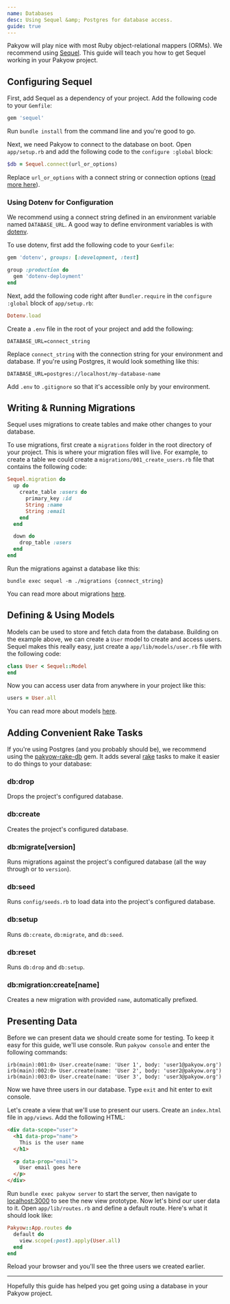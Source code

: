 ```yaml
---
name: Databases
desc: Using Sequel &amp; Postgres for database access.
guide: true
---
```


Pakyow will play nice with most Ruby object-relational mappers (ORMs). We recommend using [Sequel](https://github.com/jeremyevans/sequel). This guide will teach you how to get Sequel working in your Pakyow project.

## Configuring Sequel

First, add Sequel as a dependency of your project. Add the following code to your `Gemfile`:

```ruby
gem 'sequel'
```

Run `bundle install` from the command line and you're good to go.

Next, we need Pakyow to connect to the database on boot. Open `app/setup.rb` and add the following code to the `configure :global` block:

```ruby
$db = Sequel.connect(url_or_options)
```

Replace `url_or_options` with a connect string or connection options ([read more here](http://sequel.jeremyevans.net/rdoc/files/doc/opening_databases_rdoc.html)).

### Using Dotenv for Configuration

We recommend using a connect string defined in an environment variable named `DATABASE_URL`. A good way to define environment variables is with [dotenv](https://github.com/bkeepers/dotenv).

To use dotenv, first add the following code to your `Gemfile`:

```ruby
gem 'dotenv', groups: [:development, :test]

group :production do
  gem 'dotenv-deployment'
end
```

Next, add the following code right after `Bundler.require` in the `configure :global` block of `app/setup.rb`:

```ruby
Dotenv.load
```

Create a `.env` file in the root of your project and add the following:

```
DATABASE_URL=connect_string
```

Replace `connect_string` with the connection string for your environment and database. If you're using Postgres, it would look something like this:

```
DATABASE_URL=postgres://localhost/my-database-name
```

Add `.env` to `.gitignore` so that it's accessible only by your environment.

## Writing &amp; Running Migrations

Sequel uses migrations to create tables and make other changes to your database.

To use migrations, first create a `migrations` folder in the root directory of your project. This is where your migration files will live. For example, to create a table we could create a `migrations/001_create_users.rb` file that contains the following code:

```ruby
Sequel.migration do
  up do
    create_table :users do
      primary_key :id
      String :name
      String :email
    end
  end

  down do
    drop_table :users
  end
end
```

Run the migrations against a database like this:

```
bundle exec sequel -m ./migrations {connect_string}
```

You can read more about migrations [here](http://sequel.jeremyevans.net/rdoc/files/doc/migration_rdoc.html).

## Defining &amp; Using Models

Models can be used to store and fetch data from the database. Building on the example above, we can create a `User` model to create and access users. Sequel makes this really easy, just create a `app/lib/models/user.rb` file with the following code:

```ruby
class User < Sequel::Model
end
```

Now you can access user data from anywhere in your project like this:

```ruby
users = User.all
```

You can read more about models [here](http://sequel.jeremyevans.net/rdoc/files/README_rdoc.html#label-Sequel+Models).

## Adding Convenient Rake Tasks

If you're using Postgres (and you probably should be), we recommend using the [pakyow-rake-db](https://github.com/bryanp/pakyow-rake-db) gem. It adds several [rake](https://github.com/ruby/rake) tasks to make it easier to do things to your database:

### db:drop

Drops the project's configured database.

### db:create

Creates the project's configured database.

### db:migrate[version]

Runs migrations against the project's configured database (all the way through or to `version`).

### db:seed

Runs `config/seeds.rb` to load data into the project's configured database.

### db:setup

Runs `db:create`, `db:migrate`, and `db:seed`.

### db:reset

Runs `db:drop` and `db:setup`.

### db:migration:create[name]

Creates a new migration with provided `name`, automatically prefixed.

## Presenting Data

Before we can present data we should create some for testing. To keep it easy for this guide, we'll use console. Run `pakyow console` and enter the following commands:

```
irb(main):001:0> User.create(name: 'User 1', body: 'user1@pakyow.org')
irb(main):002:0> User.create(name: 'User 2', body: 'user2@pakyow.org')
irb(main):003:0> User.create(name: 'User 3', body: 'user3@pakyow.org')
```

Now we have three users in our database. Type `exit` and hit enter to exit console.

Let's create a view that we'll use to present our users. Create an `index.html` file in `app/views`. Add the following HTML:

```html
<div data-scope="user">
  <h1 data-prop="name">
    This is the user name
  </h1>

  <p data-prop="email">
    User email goes here
  </p>
</div>
```

Run `bundle exec pakyow server` to start the server, then navigate to [localhost:3000](http://localhost:3000) to see the new view prototype. Now let's bind our user data to it. Open `app/lib/routes.rb` and define a default route. Here's what it should look like:

```ruby
Pakyow::App.routes do
  default do
    view.scope(:post).apply(User.all)
  end
end
```

Reload your browser and you'll see the three users we created earlier.

---

Hopefully this guide has helped you get going using a database in your Pakyow project.
